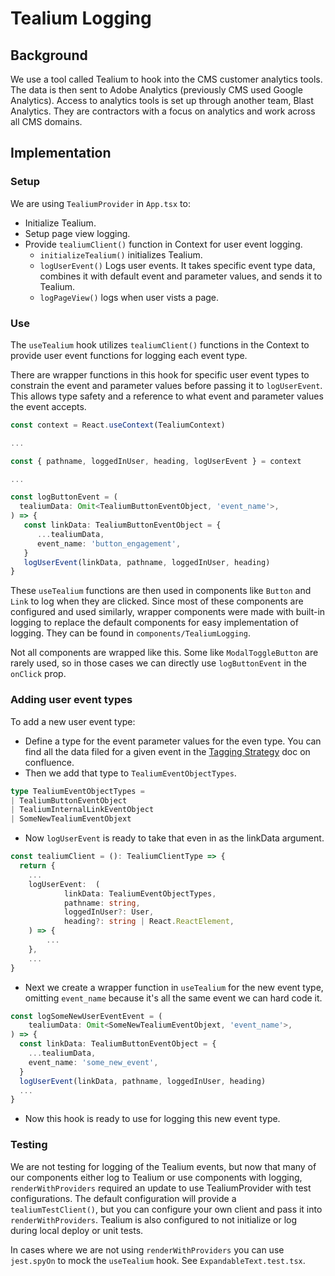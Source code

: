 # Tealium Logging
## Background
We use a tool called Tealium to hook into the CMS customer analytics tools. The data is then sent to Adobe Analytics (previously CMS used Google Analytics). Access to analytics tools is set up through another team, Blast Analytics. They are contractors with a focus on analytics and work across all CMS domains. 

## Implementation

### Setup
We are using `TealiumProvider` in `App.tsx` to:
- Initialize Tealium.
- Setup page view logging.
- Provide `tealiumClient()` function in Context for user event logging.
   - `initializeTealium()` initializes Tealium.
   - `logUserEvent()`  Logs user events. It takes specific event type data, combines it with default event and parameter values, and sends it to Tealium.
   - `logPageView()` logs when user vists a page.

### Use
The `useTealium` hook utilizes `tealiumClient()` functions in the Context to provide user event functions for logging each event type.

There are wrapper functions in this hook for specific user event types to constrain the event and parameter values before passing it to `logUserEvent`. This allows type safety and a reference to what event and parameter values the event accepts.

```typescript
const context = React.useContext(TealiumContext) 

...

const { pathname, loggedInUser, heading, logUserEvent } = context

...

const logButtonEvent = (
  tealiumData: Omit<TealiumButtonEventObject, 'event_name'>,
) => {
   const linkData: TealiumButtonEventObject = {
      ...tealiumData,
      event_name: 'button_engagement',
   }
   logUserEvent(linkData, pathname, loggedInUser, heading)
}
```
These `useTealium` functions are then used in components like `Button` and `Link` to log when they are clicked. Since most of these components are configured and used similarly, wrapper components were made with built-in logging to replace the default components for easy implementation of logging. They can be found in `components/TealiumLogging`.

Not all components are wrapped like this. Some like `ModalToggleButton` are rarely used, so in those cases we can directly use `logButtonEvent` in the `onClick` prop.

### Adding user event types

To add a new user event type: 
- Define a type for the event parameter values for the even type. You can find all the data filed for a given event in the [Tagging Strategy](https://confluence.cms.gov/pages/viewpage.action?spaceKey=BLSTANALYT&title=mc-review.onemac.cms.gov+-+Tagging+Strategy) doc on confluence.
- Then we add that type to `TealiumEventObjectTypes`.
```typescript
type TealiumEventObjectTypes =
| TealiumButtonEventObject
| TealiumInternalLinkEventObject
| SomeNewTealiumEventObjext
```
- Now `logUserEvent` is ready to take that even in as the linkData argument.
```typescript
const tealiumClient = (): TealiumClientType => {
  return {
    ...
    logUserEvent:  (
            linkData: TealiumEventObjectTypes,
            pathname: string,
            loggedInUser?: User,
            heading?: string | React.ReactElement,
    ) => {
        ...
    },
    ...
}
```
- Next we create a wrapper function in `useTealium` for the new event type, omitting `event_name` because it's all the same event we can hard code it.
```typescript
const logSomeNewUserEventEvent = (
    tealiumData: Omit<SomeNewTealiumEventObjext, 'event_name'>,
) => {
  const linkData: TealiumButtonEventObject = {
    ...tealiumData,
    event_name: 'some_new_event',
  }
  logUserEvent(linkData, pathname, loggedInUser, heading)
  ...
}
```
- Now this hook is ready to use for logging this new event type.

### Testing
We are not testing for logging of the Tealium events, but now that many of our components either log to Tealium or use components with logging, `renderWithProviders` required an update to use TealiumProvider with test configurations. The default configuration will provide a `tealiumTestClient()`, but you can configure your own client and pass it into `renderWithProviders`. Tealium is also configured to not initialize or log during local deploy or unit tests.

In cases where we are not using `renderWithProviders` you can use `jest.spyOn` to mock the `useTealium` hook. See `ExpandableText.test.tsx`.
